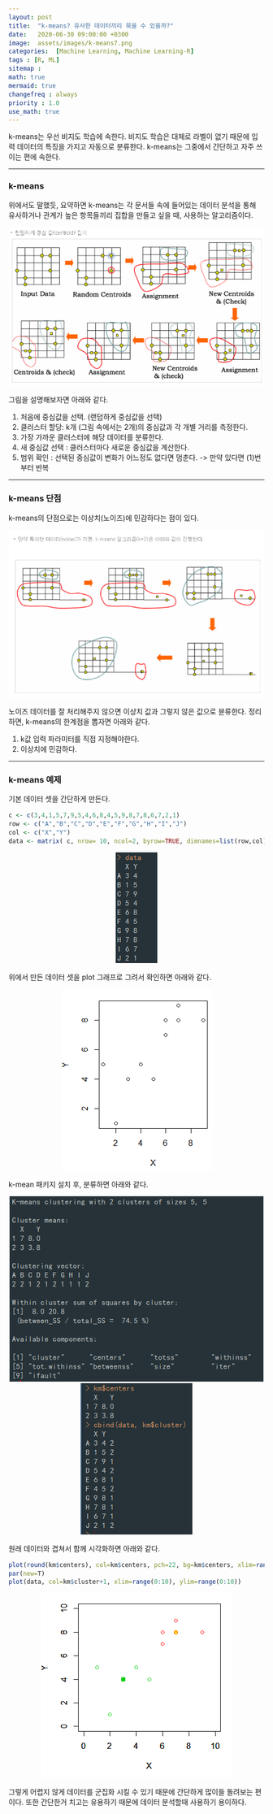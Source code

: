 ```yaml
---
layout: post
title:  "k-means? 유사한 데이터끼리 묶을 수 있을까?"
date:   2020-06-30 09:00:00 +0300
image:  assets/images/k-means7.png
categories:  [Machine Learning, Machine Learning-R]
tags : [R, ML]
sitemap :
math: true
mermaid: true
changefreq : always
priority : 1.0
use_math: true
--- 
```



k-means는 우선 비지도 학습에 속한다. 비지도 학습은 대체로 라벨이 없기 때문에 입력 데이터의 특징을 가지고 자동으로 분류한다. k-means는 그중에서 간단하고 자주 쓰이는 편에 속한다.


---------


### k-means

 위에서도 말했듯, 요약하면 k-means는 각 문서들 속에 들어있는 데이터 분석을 통해 유사하거나 관계가 높은 항목들끼리 집합을 만들고 싶을 때, 사용하는 알고리즘이다. 


<center><img src="../assets/images/k-means.png" ></center>


그림을 설명해보자면 아래와 같다.

1. 처음에 중심값을 선택. (랜덤하게 중심값을 선택)
2. 클러스터 할당: k개 (그림 속에서는 2개)의 중심값과 각 개별 거리를 측정한다.
3. 가장 가까운 클러스터에 해당 데이터를 분류한다.
4. 새 중심값 선택 : 클러스터마다 새로운 중심값을 계산한다.
5. 범위 확인 : 선택된 중심값이 변화가 어느정도 없다면 멈춘다. 
     -> 만약 있다면 (1)번부터 반복


    


---------

    
    


### k-means 단점 


k-means의 단점으로는 이상치(노이즈)에 민감하다는 점이 있다.

<center><img src="../assets/images/k-means2.png" ></center>

노이즈 데이터를 잘 처리해주지 않으면 이상치 값과 그렇지 않은 값으로 뷴류한다. 
정리하면, k-means의 한계점을 뽑자면 아래와 같다.

1. k값 입력 파라미터를 직접 지정해야한다.
2. 이상치에 민감하다.


    
    

---------

    
    


### k-means 예제


기본 데이터 셋을 간단하게 만든다.

```r
c <- c(3,4,1,5,7,9,5,4,6,8,4,5,9,8,7,8,6,7,2,1)
row <- c("A","B","C","D","E","F","G","H","I","J")
col <- c("X","Y")
data <- matrix( c, nrow= 10, ncol=2, byrow=TRUE, dimnames=list(row,col))
```

<center><img src="../assets/images/k-means3.png" ></center>


위에서 만든 데이터 셋을 plot 그래프로 그려서 확인하면 아래와 같다.


<center><img src="../assets/images/k-means4.png" ></center>


k-mean 패키지 설치 후, 분류하면 아래와 같다.

<center><img src="../assets/images/k-means5.png" ></center>
<center><img src="../assets/images/k-means6.png" ></center>


원래 데이터와 겹쳐서 함께 시각화하면 아래와 같다.


```r
plot(round(km$centers), col=km$centers, pch=22, bg=km$centers, xlim=range(0:10), ylim=range(0:10))
par(new=T)
plot(data, col=km$cluster+1, xlim=range(0:10), ylim=range(0:10))
```

<center><img src="../assets/images/k-means7.png" ></center>


그렇게 어렵지 않게 데이터를 군집화 시킬 수 있기 때문에 간단하게 많이들 돌려보는 편이다. 또한 간단한거 치고는 유용하기 때문에 데이터 분석할때 사용하기 용이하다.